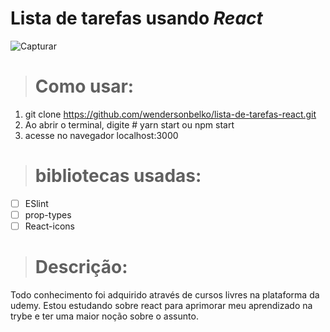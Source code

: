 # Lista de tarefas usando _React_
![Capturar](https://user-images.githubusercontent.com/57719936/79644993-d48d8f00-8182-11ea-8f92-ae1f251fdaf0.PNG)

> # Como usar:

1. git clone https://github.com/wendersonbelko/lista-de-tarefas-react.git
2. Ao abrir o terminal, digite # yarn start ou npm start
3. acesse no navegador localhost:3000

> # bibliotecas usadas:

- [ ] ESlint
- [ ] prop-types
- [ ] React-icons

> # Descrição:

Todo conhecimento foi adquirido através de cursos livres na plataforma da udemy. Estou estudando sobre react para aprimorar meu aprendizado na trybe e ter uma maior noção sobre o assunto.
